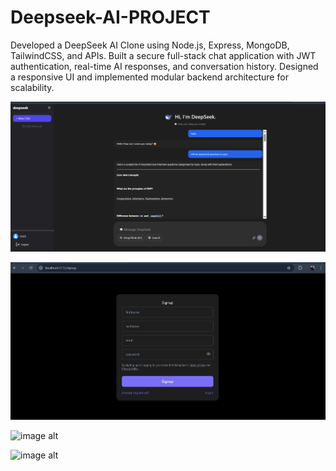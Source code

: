 # Deepseek-AI-PROJECT
Developed a DeepSeek AI Clone using Node.js, Express, MongoDB, TailwindCSS, and APIs. Built a secure full-stack chat application with JWT authentication, real-time AI responses, and conversation history. Designed a responsive UI and implemented modular backend architecture for scalability.

![image alt](https://github.com/Ankit-kumar77177/Deepseek-AI-PROJECT/blob/c6bb098499b86efd85797baf599ae1fabdc848ed/Deepseek.png)

![image alt](https://raw.githubusercontent.com/Ankit-kumar77177/Deepseek-AI-PROJECT/c6bb098499b86efd85797baf599ae1fabdc848ed/SIGNUP%20.png)

![image alt]()

![image alt]()
